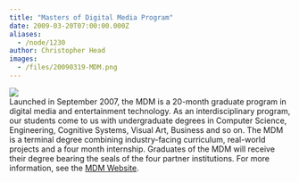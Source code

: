 ```yaml
---
title: "Masters of Digital Media Program"
date: 2009-03-20T07:00:00.000Z
aliases:
  - /node/1230
author: Christopher Head
images:
  - /files/20090319-MDM.png
---
```


![](/files/20090319-MDM.png)  
Launched in September 2007, the MDM is a 20-month graduate program in digital media and entertainment technology. As an interdisciplinary program, our students come to us with undergraduate degrees in Computer Science, Engineering, Cognitive Systems, Visual Art, Business and so on. The MDM is a terminal degree combining industry-facing curriculum, real-world projects and a four month internship. Graduates of the MDM will receive their degree bearing the seals of the four partner institutions. For more information, see the [MDM Website](http://mdm.gnwc.ca/).
